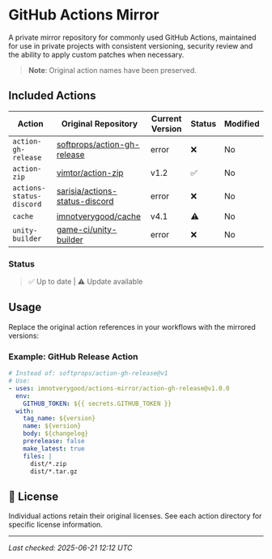 # GitHub Actions Mirror

A private mirror repository for commonly used GitHub Actions, maintained for use in private projects with consistent versioning, security review and the ability to apply custom patches when necessary.

> **Note**: Original action names have been preserved.

## Included Actions

| Action | Original Repository | Current Version | Status | Modified |
|--------|-------------------|-----------------|---------|-----------|
| `action-gh-release` | [softprops/action-gh-release](https://github.com/softprops/action-gh-release) | error |  ❌  | No |
| `action-zip` | [vimtor/action-zip](https://github.com/vimtor/action-zip) | v1.2 | ✅ | No |
| `actions-status-discord` | [sarisia/actions-status-discord](https://github.com/sarisia/actions-status-discord) | error |  ❌  | No |
| `cache` | [imnotverygood/cache](https://github.com/imnotverygood/cache) | v4.1 |  ⚠️  | No |
| `unity-builder` | [game-ci/unity-builder](https://github.com/game-ci/unity-builder) | error |  ❌  | No |

### Status
> ✅ Up to date | ⚠️ Update available

## Usage

Replace the original action references in your workflows with the mirrored versions:

### Example: GitHub Release Action

```yaml
# Instead of: softprops/action-gh-release@v1
# Use:
- uses: imnotverygood/actions-mirror/action-gh-release@v1.0.0
  env:
    GITHUB_TOKEN: ${{ secrets.GITHUB_TOKEN }}
  with:
    tag_name: ${version}
    name: ${version}
    body: ${changelog}
    prerelease: false
    make_latest: true
    files: |
      dist/*.zip
      dist/*.tar.gz
```

## 📄 License

Individual actions retain their original licenses. See each action directory for specific license information.

---






*Last checked: 2025-06-21 12:12 UTC*
